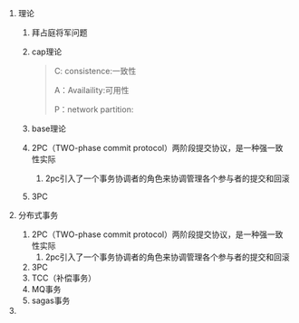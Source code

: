 1. 理论

   1. 拜占庭将军问题

   2. cap理论

      > C: consistence:一致性
      >
      > A：Availaility:可用性
      >
      > P：network partition:

   3. base理论

   4. 2PC（TWO-phase commit protocol）两阶段提交协议，是一种强一致性实际

      1. 2pc引入了一个事务协调者的角色来协调管理各个参与者的提交和回滚

   5. 3PC

2. 分布式事务

   1. 2PC（TWO-phase commit protocol）两阶段提交协议，是一种强一致性实际
      1. 2pc引入了一个事务协调者的角色来协调管理各个参与者的提交和回滚
   2. 3PC
   3. TCC（补偿事务）
   4. MQ事务
   5. sagas事务

3. 